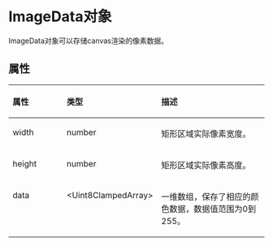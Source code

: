 # ImageData对象<a name="ZH-CN_TOPIC_0000001209570711"></a>

ImageData对象可以存储canvas渲染的像素数据。

## 属性<a name="zh-cn_topic_0000001127125022_section661391987"></a>

<a name="zh-cn_topic_0000001127125022_table67211828124016"></a>
<table><thead align="left"><tr id="zh-cn_topic_0000001127125022_row108577289405"><th class="cellrowborder" valign="top" width="22.872287228722872%" id="mcps1.1.4.1.1"><p id="zh-cn_topic_0000001127125022_p385742814403"><a name="zh-cn_topic_0000001127125022_p385742814403"></a><a name="zh-cn_topic_0000001127125022_p385742814403"></a>属性</p>
</th>
<th class="cellrowborder" valign="top" width="29.352935293529352%" id="mcps1.1.4.1.2"><p id="zh-cn_topic_0000001127125022_p19857192816408"><a name="zh-cn_topic_0000001127125022_p19857192816408"></a><a name="zh-cn_topic_0000001127125022_p19857192816408"></a>类型</p>
</th>
<th class="cellrowborder" valign="top" width="47.774777477747776%" id="mcps1.1.4.1.3"><p id="zh-cn_topic_0000001127125022_p18573288402"><a name="zh-cn_topic_0000001127125022_p18573288402"></a><a name="zh-cn_topic_0000001127125022_p18573288402"></a>描述</p>
</th>
</tr>
</thead>
<tbody><tr id="zh-cn_topic_0000001127125022_row1085792824019"><td class="cellrowborder" valign="top" width="22.872287228722872%" headers="mcps1.1.4.1.1 "><p id="zh-cn_topic_0000001127125022_p1485792815404"><a name="zh-cn_topic_0000001127125022_p1485792815404"></a><a name="zh-cn_topic_0000001127125022_p1485792815404"></a>width</p>
</td>
<td class="cellrowborder" valign="top" width="29.352935293529352%" headers="mcps1.1.4.1.2 "><p id="zh-cn_topic_0000001127125022_p11857182804010"><a name="zh-cn_topic_0000001127125022_p11857182804010"></a><a name="zh-cn_topic_0000001127125022_p11857182804010"></a>number</p>
</td>
<td class="cellrowborder" valign="top" width="47.774777477747776%" headers="mcps1.1.4.1.3 "><p id="zh-cn_topic_0000001127125022_p1785711281405"><a name="zh-cn_topic_0000001127125022_p1785711281405"></a><a name="zh-cn_topic_0000001127125022_p1785711281405"></a>矩形区域实际像素宽度。</p>
</td>
</tr>
<tr id="zh-cn_topic_0000001127125022_row3857132812406"><td class="cellrowborder" valign="top" width="22.872287228722872%" headers="mcps1.1.4.1.1 "><p id="zh-cn_topic_0000001127125022_p88572283404"><a name="zh-cn_topic_0000001127125022_p88572283404"></a><a name="zh-cn_topic_0000001127125022_p88572283404"></a>height</p>
</td>
<td class="cellrowborder" valign="top" width="29.352935293529352%" headers="mcps1.1.4.1.2 "><p id="zh-cn_topic_0000001127125022_p198571828114017"><a name="zh-cn_topic_0000001127125022_p198571828114017"></a><a name="zh-cn_topic_0000001127125022_p198571828114017"></a>number</p>
</td>
<td class="cellrowborder" valign="top" width="47.774777477747776%" headers="mcps1.1.4.1.3 "><p id="zh-cn_topic_0000001127125022_p3857192844012"><a name="zh-cn_topic_0000001127125022_p3857192844012"></a><a name="zh-cn_topic_0000001127125022_p3857192844012"></a>矩形区域实际像素高度。</p>
</td>
</tr>
<tr id="zh-cn_topic_0000001127125022_row178581628194020"><td class="cellrowborder" valign="top" width="22.872287228722872%" headers="mcps1.1.4.1.1 "><p id="zh-cn_topic_0000001127125022_p38582289408"><a name="zh-cn_topic_0000001127125022_p38582289408"></a><a name="zh-cn_topic_0000001127125022_p38582289408"></a>data</p>
</td>
<td class="cellrowborder" valign="top" width="29.352935293529352%" headers="mcps1.1.4.1.2 "><p id="zh-cn_topic_0000001127125022_p28581328104010"><a name="zh-cn_topic_0000001127125022_p28581328104010"></a><a name="zh-cn_topic_0000001127125022_p28581328104010"></a>&lt;Uint8ClampedArray&gt;</p>
</td>
<td class="cellrowborder" valign="top" width="47.774777477747776%" headers="mcps1.1.4.1.3 "><p id="zh-cn_topic_0000001127125022_p085802844017"><a name="zh-cn_topic_0000001127125022_p085802844017"></a><a name="zh-cn_topic_0000001127125022_p085802844017"></a>一维数组，保存了相应的颜色数据，数据值范围为0到255。</p>
</td>
</tr>
</tbody>
</table>


